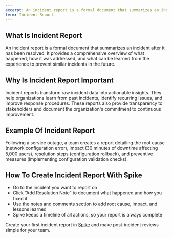```yaml
---
excerpt: An incident report is a formal document that summarizes an incident after it has been resolved.
term: Incident Report
---
```

## What Is Incident Report

An incident report is a formal document that summarizes an incident after it has been resolved. It provides a comprehensive overview of what happened, how it was addressed, and what can be learned from the experience to prevent similar incidents in the future.

## Why Is Incident Report Important

Incident reports transform raw incident data into actionable insights. They help organizations learn from past incidents, identify recurring issues, and improve response procedures. These reports also provide transparency to stakeholders and document the organization's commitment to continuous improvement.

## Example Of Incident Report

Following a service outage, a team creates a report detailing the root cause (network configuration error), impact (30 minutes of downtime affecting 5,000 users), resolution steps (configuration rollback), and preventive measures (implementing configuration validation checks).

## How To Create Incident Report With Spike

- Go to the incident you want to report on
- Click “Add Resolution Note” to document what happened and how you fixed it
- Use the notes and comments section to add root cause, impact, and lessons learned
- Spike keeps a timeline of all actions, so your report is always complete

Create your first incident report in [Spike](https://app.spike.sh/signup) and make post-incident reviews simple for your team.